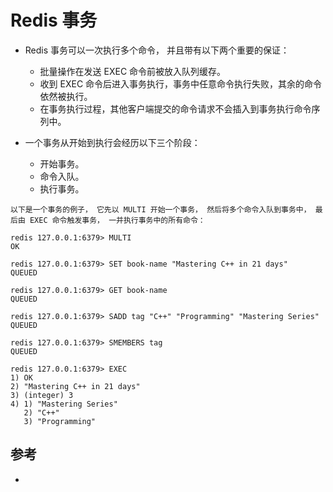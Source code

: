 # Redis 事务

- Redis 事务可以一次执行多个命令， 并且带有以下两个重要的保证：

  - 批量操作在发送 EXEC 命令前被放入队列缓存。
  - 收到 EXEC 命令后进入事务执行，事务中任意命令执行失败，其余的命令依然被执行。
  - 在事务执行过程，其他客户端提交的命令请求不会插入到事务执行命令序列中。
- 一个事务从开始到执行会经历以下三个阶段：

  - 开始事务。
  - 命令入队。
  - 执行事务。


```
以下是一个事务的例子， 它先以 MULTI 开始一个事务， 然后将多个命令入队到事务中， 最后由 EXEC 命令触发事务， 一并执行事务中的所有命令：

redis 127.0.0.1:6379> MULTI
OK

redis 127.0.0.1:6379> SET book-name "Mastering C++ in 21 days"
QUEUED

redis 127.0.0.1:6379> GET book-name
QUEUED

redis 127.0.0.1:6379> SADD tag "C++" "Programming" "Mastering Series"
QUEUED

redis 127.0.0.1:6379> SMEMBERS tag
QUEUED

redis 127.0.0.1:6379> EXEC
1) OK
2) "Mastering C++ in 21 days"
3) (integer) 3
4) 1) "Mastering Series"
   2) "C++"
   3) "Programming"
```


## 参考
- 
